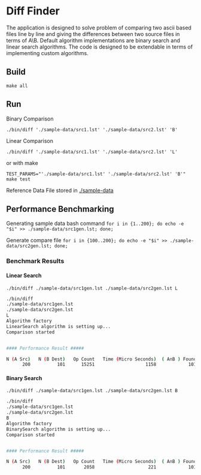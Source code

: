 # Diff Finder

The application is designed to solve problem of comparing two ascii based files line by line and giving the differences between two source files in terms of A\B.
Default algorithm implementations are binary search and linear search algorithms. The code is designed to be extendable in terms of implementing custom algorithms.

## Build

`make all`

## Run

Binary Comparison

`./bin/diff './sample-data/src1.lst' './sample-data/src2.lst' 'B'`

Linear Comparison

`./bin/diff './sample-data/src1.lst' './sample-data/src2.lst' 'L'`

or with make

`TEST_PARAMS="'./sample-data/src1.lst' './sample-data/src2.lst' 'B'" make test`

Reference Data File stored in [./sample-data](./sample-data)

## Performance Benchmarking

Generating sample data bash command
`for i in {1..200}; do echo -e "$i" >> ./sample-data/src1gen.lst; done;`

Generate compare file
`for i in {100..200}; do echo -e "$i" >> ./sample-data/src2gen.lst; done;`

### Benchmark Results

#### Linear Search

`./bin/diff ./sample-data/src1gen.lst ./sample-data/src2gen.lst L`

```sh
./bin/diff
./sample-data/src1gen.lst
./sample-data/src2gen.lst
L
Algorithm factory
LinearSearch algorithm is setting up...
Comparison started


#### Performance Result #####

N (A Src)   N (B Dest)   Op Count   Time (Micro Seconds)  ( A∩B ) Found   ( A\B ) Not Found
      200          101      15251                   1158            101                  99

```

#### Binary Search

`./bin/diff ./sample-data/src1gen.lst ./sample-data/src2gen.lst B`

```sh
./bin/diff
./sample-data/src1gen.lst
./sample-data/src2gen.lst
B
Algorithm factory
BinarySearch algorithm is setting up...
Comparison started


#### Performance Result #####

N (A Src)   N (B Dest)   Op Count   Time (Micro Seconds)  ( A∩B ) Found   ( A\B ) Not Found
      200          101       2058                    221            101                  99
```
